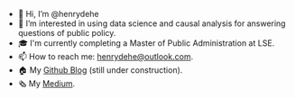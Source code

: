 - 👋 Hi, I’m @henrydehe
- 👀 I’m interested in using data science and causal analysis for answering questions of public policy.
- 🎓 I'm currently completing a Master of Public Administration at LSE.
- 📫 How to reach me: henrydehe@outlook.com.
- 🏠 My [Github Blog](https://henrydehe.github.io/) (still under construction). 
- 🗞 My [Medium](https://medium.com/@henrydehe).
